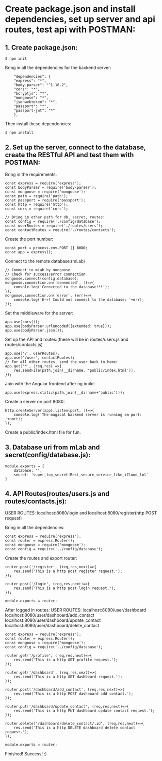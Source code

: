 # Create package.json and install dependencies, set up server and api routes, test api with POSTMAN:
## 1. Create package.json:
```
$ npm init
```
Bring in all the dependencies for the backend server:
```
    "dependencies": {
    "express": "*",
    "body-parser": "^1.18.2",
    "cors": "*",
    "bcryptjs": "*",
    "mongoose": "*",
    "jsonwebtoken": "*",
    "passport": "*",
    "passport-jwt": "*"
    },
```
Then install these dependencies:
```
$ npm install
```

## 2. Set up the server, connect to the database, create the RESTful API and test them with POSTMAN:
Bring in the requirements:
```
const express = require('express');
const bodyParser = require('body-parser');
const mongoose = require('mongoose');
const path = require('path');
const passport = require('passport');
const http = require('http');
const cors = require('cors');

// Bring in other path for db, secret, routes:
const config = require('./config/database');
const userRoutes = require('./routes/users');
const contactRoutes = require('./routes/contacts');
```
Create the port number:
```
const port = process.env.PORT || 8080;
const app = express();
```
Connect to the remote database:(mLab)
```
// Connect to mLab by mongoose
// Check for success/error connection
mongoose.connect(config.database);
mongoose.connection.on('connected', ()=>{
    console.log('Connected to the database!!!');
});
mongoose.connection.on('error', (err)=>{
    console.log('Err! Could not connect to the database: '+err);
});
```
Set the middleware for the server: 
```
app.use(cors());
app.use(bodyParser.urlencoded({extended: true}));
app.use(bodyParser.json());
```
Set up the API and routes:(these will be in routes/users.js and routes/contacts.js)
```
app.use('/', userRoutes);
app.use('/user', contactRoutes);
// For all other routes, send the user back to home:
app.get('*', (req,res) =>{
    res.sendFile(path.join(__dirname, 'public/index.html'));
});
```
Join with the Angular frontend after ng build:
```
app.use(express.static(path.join(__dirname+'public')));
```
Create a server on port 8080:
```
http.createServer(app).listen(port, ()=>{
    console.log('The magical backend server is running on port: '+port);
});
```
Create a public/index.html file for fun.
## 3. Database uri from mLab and secret(config/database.js):
```
module.exports = {
    database: '',
    secret: 'super_top_secret!Best_secure_service_like_iCloud_lol'
}
```
## 4. API Routes(routes/users.js and routes/contacts.js):
USER ROUTES: localhost:8080/login and localhost:8080/register(http POST request)

Bring in all the dependencies:
```
const express = require('express');
const router = express.Router();
const mongoose = require('mongoose');
const config = require('../config/database');
```
Create the routes and export router:
```
router.post('/register', (req,res,next)=>{
    res.send('This is a http post register request.');
});

router.post('/login', (req,res,next)=>{
    res.send('This is a http post login request.');
});

module.exports = router;
```

After logged in routes:
USER ROUTES: 
localhost:8080/user/dashboard
localhost:8080/user/dashboard/add_contact
localhost:8080/user/dashboard/update_contact
localhost:8080/user/dashboard/delete_contact
```
const express = require('express');
const router = express.Router();
const mongoose = require('mongoose');
const config = require('../config/database');

router.get('/profile', (req,res,next)=>{
    res.send('This is a http GET profile request.');
});

router.get('/dashboard', (req,res,next)=>{
    res.send('This is a http GET dashboard request.');
});

router.post('/dashboard/add_contact', (req,res,next)=>{
    res.send('This is a http POST dashboard add contact.');
});

router.put('/dashboard/update_contact', (req,res,next)=>{
    res.send('This is a http PUT dashboard update contact request.');
});

router.delete('/dashboard/delete_contact/:id', (req,res,next)=>{
    res.send('This is a http DELETE dashboard delete contact request.');
});

module.exports = router;
```
Finished! Success! :)